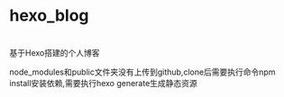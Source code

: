 # hexo_blog
#
基于Hexo搭建的个人博客

node_modules和public文件夹没有上传到github,clone后需要执行命令npm install安装依赖,需要执行hexo generate生成静态资源
